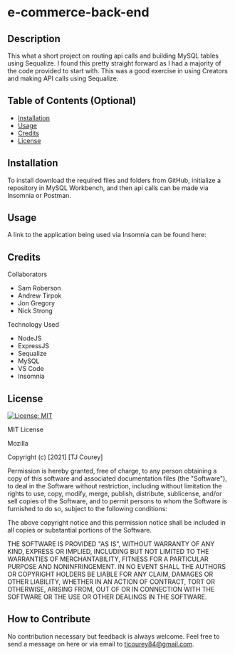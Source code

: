 # e-commerce-back-end

## Description

This what a short project on routing api calls and building MySQL tables using Sequalize. I found this pretty straight forward as I had a majority of the code provided to start with. This was a good exercise in using Creators and making API calls using Sequalize.

## Table of Contents (Optional)

- [Installation](#installation)
- [Usage](#usage)
- [Credits](#credits)
- [License](#license)

## Installation

To install download the required files and folders from GitHub, initialize a repository in MySQL Workbench, and then api calls can be made via Insomnia or Postman.

## Usage

A link to the application being used via Insomnia can be found here:

## Credits

Collaborators

- Sam Roberson
- Andrew Tirpok
- Jon Gregory
- Nick Strong

Technology Used

- NodeJS
- ExpressJS
- Sequalize
- MySQL
- VS Code
- Insomnia

## License

[![License: MIT](https://img.shields.io/badge/License-MIT-yellow.svg)](https://opensource.org/licenses/MIT)

MIT License

Mozilla

Copyright (c) [2021] [TJ Courey]

Permission is hereby granted, free of charge, to any person obtaining a copy
of this software and associated documentation files (the "Software"), to deal
in the Software without restriction, including without limitation the rights
to use, copy, modify, merge, publish, distribute, sublicense, and/or sell
copies of the Software, and to permit persons to whom the Software is
furnished to do so, subject to the following conditions:

The above copyright notice and this permission notice shall be included in all
copies or substantial portions of the Software.

THE SOFTWARE IS PROVIDED "AS IS", WITHOUT WARRANTY OF ANY KIND, EXPRESS OR
IMPLIED, INCLUDING BUT NOT LIMITED TO THE WARRANTIES OF MERCHANTABILITY,
FITNESS FOR A PARTICULAR PURPOSE AND NONINFRINGEMENT. IN NO EVENT SHALL THE
AUTHORS OR COPYRIGHT HOLDERS BE LIABLE FOR ANY CLAIM, DAMAGES OR OTHER
LIABILITY, WHETHER IN AN ACTION OF CONTRACT, TORT OR OTHERWISE, ARISING FROM,
OUT OF OR IN CONNECTION WITH THE SOFTWARE OR THE USE OR OTHER DEALINGS IN THE
SOFTWARE.

## How to Contribute

No contribution necessary but feedback is always welcome. Feel free to send a message on here or via email to tjcourey84@gmail.com.
